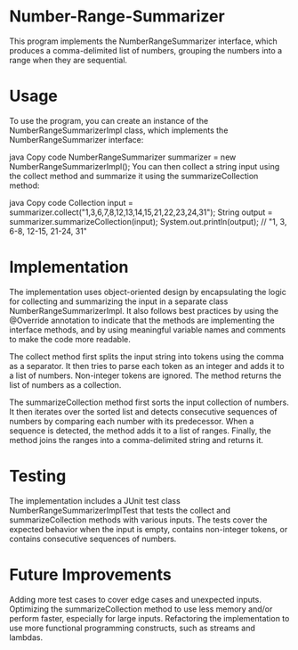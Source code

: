 # Number-Range-Summarizer
This program implements the NumberRangeSummarizer interface, which produces a comma-delimited list of numbers, grouping the numbers into a range when they are sequential.

# Usage
To use the program, you can create an instance of the NumberRangeSummarizerImpl class, which implements the NumberRangeSummarizer interface:

java
Copy code
NumberRangeSummarizer summarizer = new NumberRangeSummarizerImpl();
You can then collect a string input using the collect method and summarize it using the summarizeCollection method:

java
Copy code
Collection<Integer> input = summarizer.collect("1,3,6,7,8,12,13,14,15,21,22,23,24,31");
String output = summarizer.summarizeCollection(input);
System.out.println(output); // "1, 3, 6-8, 12-15, 21-24, 31"


# Implementation
The implementation uses object-oriented design by encapsulating the logic for collecting and summarizing the input in a separate class NumberRangeSummarizerImpl. It also follows best practices by using the @Override annotation to indicate that the methods are implementing the interface methods, and by using meaningful variable names and comments to make the code more readable.

The collect method first splits the input string into tokens using the comma as a separator. It then tries to parse each token as an integer and adds it to a list of numbers. Non-integer tokens are ignored. The method returns the list of numbers as a collection.

The summarizeCollection method first sorts the input collection of numbers. It then iterates over the sorted list and detects consecutive sequences of numbers by comparing each number with its predecessor. When a sequence is detected, the method adds it to a list of ranges. Finally, the method joins the ranges into a comma-delimited string and returns it.

# Testing
The implementation includes a JUnit test class NumberRangeSummarizerImplTest that tests the collect and summarizeCollection methods with various inputs. The tests cover the expected behavior when the input is empty, contains non-integer tokens, or contains consecutive sequences of numbers.

# Future Improvements
Adding more test cases to cover edge cases and unexpected inputs.
Optimizing the summarizeCollection method to use less memory and/or perform faster, especially for large inputs.
Refactoring the implementation to use more functional programming constructs, such as streams and lambdas.
